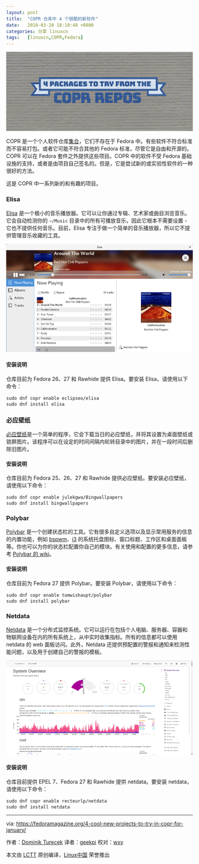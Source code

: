 ```yaml
---
layout: post
title:	"COPR 仓库中 4 个很酷的新软件"
date:	2018-03-28 18:10:48 +0800 
categories:	分享 linuxcn 
tags:	[linuxcn,COPR,Fedora]
---
```



![](/Asserts/Images/album/201803/28/181052wier3cnccls335cs.jpg)


COPR 是一个个人软件仓库[集合](https://copr.fedorainfracloud.org/)，它们不存在于 Fedora 中。有些软件不符合标准而不容易打包。或者它可能不符合其他的 Fedora 标准，尽管它是自由和开源的。COPR 可以在 Fedora 套件之外提供这些项目。COPR 中的软件不受 Fedora 基础设施的支持，或者是由项目自己签名的。但是，它是尝试新的或实验性软件的一种很好的方法。


这是 COPR 中一系列新的和有趣的项目。


### Elisa


[Elisa](https://community.kde.org/Elisa) 是一个极小的音乐播放器。它可以让你通过专辑、艺术家或曲目浏览音乐。它会自动检测你的 `~/Music` 目录中的所有可播放音乐，因此它根本不需要设置 - 它也不提供任何音乐。目前，Elisa 专注于做一个简单的音乐播放器，所以它不提供管理音乐收藏的工具。


![](/Asserts/Images/album/201803/28/181055cdlw000l1s000dnv.png)


#### 安装说明


仓库目前为 Fedora 26、27 和 Rawhide 提供 Elisa。要安装 Elisa，请使用以下命令：



```
sudo dnf copr enable eclipseo/elisa
sudo dnf install elisa

```

### 必应壁纸


[必应壁纸](http://bingwallpapers.lekgoara.com/)是一个简单的程序，它会下载当日的必应壁纸，并将其设置为桌面壁纸或锁屏图片。该程序可以在设定的时间间隔内轮转目录中的图片，并在一段时间后删除旧图片。


#### 安装说明


仓库目前为 Fedora 25、26、27 和 Rawhide 提供必应壁纸。要安装必应壁纸，请使用以下命令：



```
sudo dnf copr enable julekgwa/Bingwallpapers
sudo dnf install bingwallpapers

```

### Polybar


[Polybar](https://github.com/jaagr/polybar) 是一个创建状态栏的工具。它有很多自定义选项以及显示常用服务的信息的内置功能，例如 [bspwm](https://github.com/baskerville/bspwm)、[i3](https://i3wm.org/) 的系统托盘图标、窗口标题、工作区和桌面面板等。你也可以为你的状态栏配置你自己的模块。有关使用和配置的更多信息，请参考 [Polybar 的 wiki](https://github.com/jaagr/polybar/wiki)。


#### 安装说明


仓库目前为 Fedora 27 提供 Polybar。要安装 Polybar，请使用以下命令：



```
sudo dnf copr enable tomwishaupt/polybar
sudo dnf install polybar

```

### Netdata


[Netdata](http://my-netdata.io/) 是一个分布式监控系统。它可以运行在包括个人电脑、服务器、容器和物联网设备在内的所有系统上，从中实时收集指标。所有的信息都可以使用 netdata 的 web 面板访问。此外，Netdata 还提供预配置的警报和通知来检测性能问题，以及用于创建自己的警报的模板。


![](/Asserts/Images/album/201803/28/181100b0k20kg2g801ankk.png)


#### 安装说明


仓库目前提供 EPEL 7、Fedora 27 和 Rawhide 提供 netdata。要安装 netdata，请使用以下命令：



```
sudo dnf copr enable recteurlp/netdata
sudo dnf install netdata

```



---


via: <https://fedoramagazine.org/4-cool-new-projects-to-try-in-copr-for-january/>


作者：[Dominik Turecek](https://fedoramagazine.org) 译者：[geekpi](https://github.com/geekpi) 校对：[wxy](https://github.com/wxy)


本文由 [LCTT](https://github.com/LCTT/TranslateProject) 原创编译，[Linux中国](https://linux.cn/) 荣誉推出
